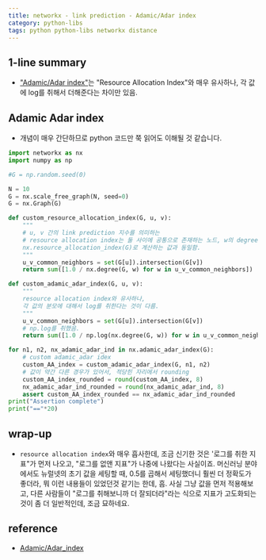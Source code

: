 ```yaml
---
title: networkx - link prediction - Adamic/Adar index
category: python-libs
tags: python python-libs networkx distance 
---
```


## 1-line summary 

- ["Adamic/Adar index"](https://en.wikipedia.org/wiki/Adamic/Adar_index)는 "Resource Allocation Index"와 매우 유사하나, 각 값에 log를 취해서 더해준다는 차이만 있음.

## Adamic Adar index 

- 개념이 매우 간단하므로 python 코드만 쭉 읽어도 이해될 것 같습니다.

```python 
import networkx as nx
import numpy as np

#G = np.random.seed(0)

N = 10
G = nx.scale_free_graph(N, seed=0)
G = nx.Graph(G)

def custom_resource_allocation_index(G, u, v):
    """
    # u, v 간의 link prediction 지수를 의미하는
    # resource allocation index는 둘 사이에 공통으로 존재하는 노드, w의 degree의 역수 합
    nx.resource_allocation_index(G)로 계산하는 값과 동일함.
    """
    u_v_common_neighbors = set(G[u]).intersection(G[v])
    return sum([1.0 / nx.degree(G, w) for w in u_v_common_neighbors])

def custom_adamic_adar_index(G, u, v):
    """
    resource allocation index와 유사하나, 
    각 값의 분모에 대해서 log를 취한다는 것이 다름.
    """
    u_v_common_neighbors = set(G[u]).intersection(G[v])
    # np.log를 취했음.
    return sum([1.0 / np.log(nx.degree(G, w)) for w in u_v_common_neighbors])

for n1, n2, nx_adamic_adar_ind in nx.adamic_adar_index(G):
    # custom adamic_adar idex
    custom_AA_index = custom_adamic_adar_index(G, n1, n2)
    # 값이 약간 다른 경우가 있어서, 적당힌 자리에서 rounding
    custom_AA_index_rounded = round(custom_AA_index, 8)
    nx_adamic_adar_ind_rounded = round(nx_adamic_adar_ind, 8)
    assert custom_AA_index_rounded == nx_adamic_adar_ind_rounded
print("Assertion complete")
print("=="*20)
```

## wrap-up

- `resource allocation index`와 매우 흡사한데, 조금 신기한 것은 '로그를 취한 지표"가 먼저 나오고, "로그를 없앤 지표"가 나중에 나왔다는 사실이죠. 머신러닝 분야에서도 뉴럴넷의 초기 값을 세팅할 때, 0.5를 곱해서 세팅했더니 훨씬 더 정확도가 좋더라, 뭐 이런 내용들이 있었던것 같기는 한데, 흠. 사실 그냥 값을 먼저 적용해보고, 다른 사람들이 "로그를 취해보니까 더 잘되더라"라는 식으로 지표가 고도화되는 것이 좀 더 일반적인데, 조금 묘하네요. 


## reference

- [Adamic/Adar_index](https://en.wikipedia.org/wiki/Adamic/Adar_index)

